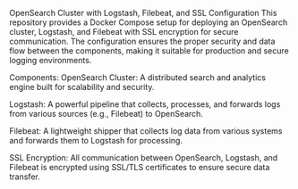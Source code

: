 OpenSearch Cluster with Logstash, Filebeat, and SSL Configuration
This repository provides a Docker Compose setup for deploying an OpenSearch cluster, Logstash, and Filebeat with SSL encryption for secure communication. The configuration ensures the proper security and data flow between the components, making it suitable for production and secure logging environments.

Components:
OpenSearch Cluster: A distributed search and analytics engine built for scalability and security.

Logstash: A powerful pipeline that collects, processes, and forwards logs from various sources (e.g., Filebeat) to OpenSearch.

Filebeat: A lightweight shipper that collects log data from various systems and forwards them to Logstash for processing.

SSL Encryption: All communication between OpenSearch, Logstash, and Filebeat is encrypted using SSL/TLS certificates to ensure secure data transfer.
